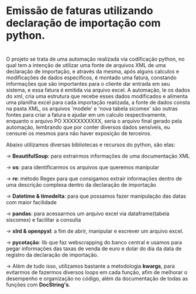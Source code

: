 # Emissão de faturas utilizando declaração de importação com python.<h1>

O projeto se trata de uma automação realizada via codificação python, no qual tem a intenção de utilizar uma fonte de arquivos XML de uma declaração de importação, e através da mesma, após alguns calculos e modificações de dados específicos, é montado uma fatura, constando informações que são importantes para o cliente dar entrada em seu sistema, e essa fatura é emitida via arquivo excel. A automação, le os dados do xml, cria uma estrutura que recebe esses dados modificados e alimenta uma planilha excel para cada importação realizada, a fonte de dados consta na pasta XML, os arquivos 'modele' e 'nova tabela sicomex' são outras fontes para criar a fatura e ajudar em um calculo respectivamente, enquanto o arquivo PO XXXXXXXXXXX, seria o arquivo final gerado pela automação, lembrando que por conter diversos dados sensíveis, eu censurei os mesmos para não haver exposição de terceiros.

Abaixo utilizamos diversas bibliotecas e recursos do python, são elas:

-> **BeautifulSoup**: para extrairmos informações de uma documentação XML

-> **os**: para identificarmos os arquivos que queremos manipular

-> **re**: método Regex para que consigamos extrair informações dentro de uma descrição complexa dentro da declaração de importação

-> **Datetime & timedelta**: para que possamos fazer manipulação das datas com maior facilidade

-> **pandas**: para acessarmos um arquivo excel via dataframe(tabela siscomex) e facilitar a consulta

-> **xlrd & openpyxl**: a fim de abrir, manipular e escrever um arquivo excel.

-> **pycotação**: lib que faz webscrapping do banco central e usamos para pegar informações das taxas de venda de euro e dolar do dia da data de registro
da declaração de importação.

-> Além de tudo isso, utilizamos bastante a metodologia **kwargs**, para evitarmos de fazermos diversos loops em cada função, afim de melhorar o desempenho e organização no código, além da documentação de todas as funções com **DocString's**.
